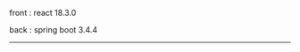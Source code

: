 front : react 18.3.0  

back : spring boot 3.4.4


-------------------------------------------------------------------------------
